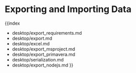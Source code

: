 Exporting and Importing Data
=============================
{{index
- desktop/export_requirements.md
- desktop/export.md
- desktop/excel.md
- desktop/export_msproject.md
- desktop/export_primavera.md
- desktop/serialization.md
- desktop/export_nodejs.md
}}